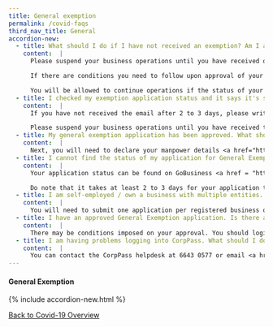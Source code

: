```yaml
---
title: General exemption
permalink: /covid-faqs
third_nav_title: General
accordion-new:
  - title: What should I do if I have not received an exemption? Am I allowed to continue running my business?
    content:  |
      Please suspend your business operations until you have received official approval of your exemption application via email.

      If there are conditions you need to follow upon approval of your general exemption, they will be stated in the email. Alternatively, you may login to GoBusiness <a href="https://go.gov.sg/exemptionstatus" target="_blank">here</a> to check your exemption application and find out if there are conditions to follow.

      You will be allowed to continue operations if the status of your general exemption is reflected as either “approved” or “permitted”.
  - title: I checked my exemption application status and it says it's still processing. What should I do?
    content:  |
      If you have not received the email after 2 to 3 days, please write in to us at <a href = "mailto: Covid_GoBusiness@mti.gov.sg">Covid_GoBusiness@mti.gov.sg</a> with your company name, UEN and application reference number.

      Please suspend your business operations until you have received the official email notification of approval.
  - title: My general exemption application has been approved. What should I do next?
    content:  |
      Next, you will need to declare your manpower details <a href="https://go.gov.sg/exemptionstatus" target="_blank">here</a>. Please note that you will still need to follow a manpower quota as your company is not on the list of permitted services.
  - title: I cannot find the status of my application for General Exemption on GoBusiness. What should I do?
    content:  |
      Your application status can be found on GoBusiness <a href = "https://www.gobusiness.gov.sg/exemptions" target="_blank">here</a>.

      Do note that it takes at least 2 to 3 days for your application to be processed. If you are still unable to view your application status after 3 days, please write to <a href = "mailto: Covid_GoBusiness@mti.gov.sg">Covid_GoBusiness@mti.gov.sg</a> with your company name, UEN and application reference number.
  - title: I am self-employed / own a business with multiple entities. Do I need to submit my applications individually or one application for all my businesses?
    content:  |
      You will need to submit one application per registered business or entity, with its own Unique Entity Number (UEN).
  - title: I have an approved General Exemption application. Is there any change to the approval granted to operate my business?
    content:  |
      There may be conditions imposed on your approval. You should login <a href = "https://www.gobusiness.gov.sg/exemptions" target="_blank">here</a> to check your exemption application for any conditions to your approval.      
  - title: I am having problems logging into CorpPass. What should I do?
    content:  |
      You can contact the CorpPass helpdesk at 6643 0577 or email <a href = "mailto: support@Corppass.gov.sg">support@Corppass.gov.sg</a>.         
---
```


#### General Exemption
{% include accordion-new.html %}

[Back to Covid-19 Overview](/covid/)
